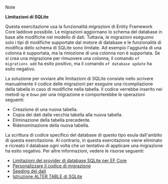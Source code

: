 > [!NOTE]
> 
> **Limitazioni di SQLite**
>
> Questa esercitazione usa la funzionalità *migrazioni* di Entity Framework Core laddove possibile. Le migrazioni aggiornano lo schema del database in base alle modifiche nel modello di dati. Tuttavia, le migrazioni eseguono solo i tipi di modifiche supportate dal motore di database e le funzionalità di modifica dello schema di SQLite sono limitate. Ad esempio l'aggiunta di una colonna è supportata, ma la rimozione di una colonna non è supportata. Se si crea una migrazione per rimuovere una colonna, il comando `ef migrations add` ha esito positivo, ma il comando `ef database update` ha esito negativo. 
>
> La soluzione per ovviare alle limitazioni di SQLite consiste nello scrivere manualmente il codice delle migrazioni per eseguire una ricompilazione della tabella in caso di modifiche nella tabella. Il codice verrebbe inserito nei metodi `Up` e `Down` per una migrazione e comporterebbe le operazioni seguenti:
>
> * Creazione di una nuova tabella.
> * Copia dei dati dalla vecchia tabella alla nuova tabella.
> * Eliminazione della tabella precedente.
> * Ridenominazione della nuova tabella.
>
> La scrittura di codice specifico del database di questo tipo esula dall'ambito di questa esercitazione. Al contrario, in questa esercitazione viene eliminato e ricreato il database ogni volta che un tentativo di applicare una migrazione ha esito negativo. Per altre informazioni, vedere le risorse seguenti:
>
> * [Limitazioni del provider di database SQLite per EF Core](/ef/core/providers/sqlite/limitations)
> * [Personalizzare il codice di migrazione](/ef/core/managing-schemas/migrations/#customize-migration-code)
> * [Seeding dei dati](/ef/core/modeling/data-seeding)
> * [Istruzione ALTER TABLE di SQLite](https://sqlite.org/lang_altertable.html)
